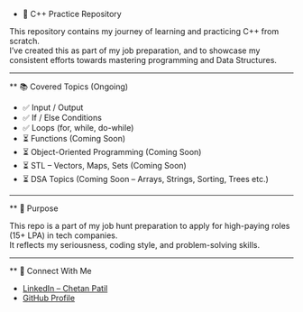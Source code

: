 * 🚀 C++ Practice Repository

This repository contains my journey of learning and practicing C++ from scratch.  
I’ve created this as part of my job preparation, and to showcase my consistent efforts towards mastering programming and Data Structures.

---

** 📚 Covered Topics (Ongoing)

- ✅ Input / Output
- ✅ If / Else Conditions
- ✅ Loops (for, while, do-while)
- ⏳ Functions (Coming Soon)
- ⏳ Object-Oriented Programming (Coming Soon)
- ⏳ STL – Vectors, Maps, Sets (Coming Soon)
- ⏳ DSA Topics (Coming Soon – Arrays, Strings, Sorting, Trees etc.)

---

** 💼 Purpose

This repo is a part of my job hunt preparation to apply for high-paying roles (15+ LPA) in tech companies.  
It reflects my seriousness, coding style, and problem-solving skills.

---

 ** 🔗 Connect With Me

- [LinkedIn – Chetan Patil](https://www.linkedin.com/in/the-chetan-patil/)
- [GitHub Profile](https://github.com/chetanpatil2351)
